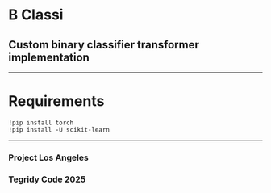 # B Classi
## Custom binary classifier transformer implementation

***

# Requirements

```
!pip install torch
!pip install -U scikit-learn
```

***

### Project Los Angeles
### Tegridy Code 2025
